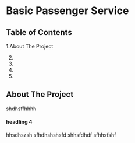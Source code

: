 # Basic Passenger Service

## Table of Contents
1.About The Project

2.

3.

4.

5.

## About The Project
shdhsffhhhh
#### headling 4
hhsdhszsh
sfhdhshshsfd
shhsfdhdf
sfhhsfshf
